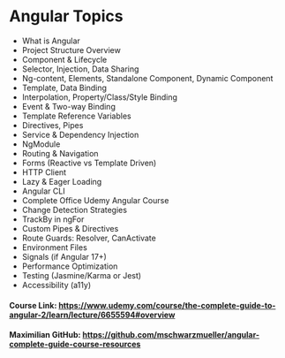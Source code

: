 # Angular Topics

- What is Angular
- Project Structure Overview
- Component & Lifecycle
- Selector, Injection, Data Sharing
- Ng-content, Elements, Standalone Component, Dynamic Component
- Template, Data Binding
- Interpolation, Property/Class/Style Binding
- Event & Two-way Binding
- Template Reference Variables
- Directives, Pipes
- Service & Dependency Injection
- NgModule
- Routing & Navigation
- Forms (Reactive vs Template Driven)
- HTTP Client
- Lazy & Eager Loading
- Angular CLI
- Complete Office Udemy Angular Course
- Change Detection Strategies
- TrackBy in ngFor
- Custom Pipes & Directives
- Route Guards: Resolver, CanActivate
- Environment Files
- Signals (if Angular 17+)
- Performance Optimization
- Testing (Jasmine/Karma or Jest)
- Accessibility (a11y)

#### Course Link: https://www.udemy.com/course/the-complete-guide-to-angular-2/learn/lecture/6655594#overview

#### Maximilian GitHub: https://github.com/mschwarzmueller/angular-complete-guide-course-resources